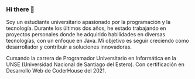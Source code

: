 ### Hi there 👋

Soy un estudiante universitario apasionado por la programación y la tecnología. Durante los últimos dos años, he estado trabajando en proyectos personales donde he adquirido habilidades en diversas tecnologías, con un enfoque en Java. Mi objetivo es seguir creciendo como desarrollador y contribuir a soluciones innovadoras.

Cursando la carrera de Programador Universitario en Informática en la UNSE (Universidad Nacional de Santiago del Estero). Con certificación en Desarrollo Web de CoderHouse del 2021.
